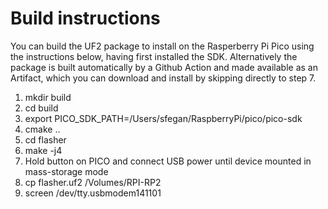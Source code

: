 # Build instructions

You can build the UF2 package to install on the Rasperberry Pi Pico using the instructions below, having first installed the SDK. Alternatively the package is built automatically by a Github Action and made available as an Artifact, which you can download and install by skipping directly to step 7.

1. mkdir build
2. cd build
3. export PICO_SDK_PATH=/Users/sfegan/RaspberryPi/pico/pico-sdk
4. cmake ..
5. cd flasher
6. make -j4
7. Hold button on PICO and connect USB power until device mounted in mass-storage mode
8. cp flasher.uf2 /Volumes/RPI-RP2
9. screen /dev/tty.usbmodem141101
